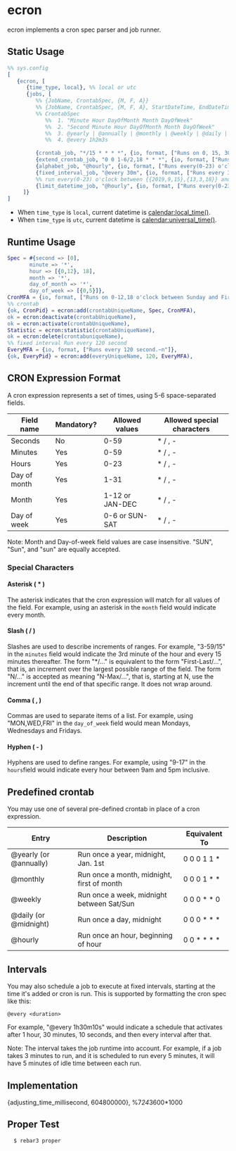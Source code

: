 ecron
=====
ecron implements a cron spec parser and job runner.

Static Usage 
-----
```erlang
%% sys.config
[
   {ecron, [      
      {time_type, local}, %% local or utc
      {jobs, [                
         %% {JobName, CrontabSpec, {M, F, A}}
         %% {JobName, CrontabSpec, {M, F, A}, StartDateTime, EndDateTime}
         %% CrontabSpec
            %%  1. "Minute Hour DayOfMonth Month DayOfWeek"
            %%  2. "Second Minute Hour DayOfMonth Month DayOfWeek"
            %%  3. @yearly | @annually | @monthly | @weekly | @daily | @midnight | @hourly
            %%  4. @every 1h2m3s
                  
         {crontab_job, "*/15 * * * *", {io, format, ["Runs on 0, 15, 30, 45 minutes~n"]}},
         {extend_crontab_job, "0 0 1-6/2,18 * * *", {io, format, ["Runs on 1,3,6,18 o'clock:~n"]}},
         {alphabet_job, "@hourly", {io, format, ["Runs every(0-23) o'clock~n"]}},    
         {fixed_interval_job, "@every 30m", {io, format, ["Runs every 30 minutes"]}},
         %% run every(0-23) o'clock between {{2019,9,15},{13,3,18}} and {{2020,9,15},{13,3,18}}.
         {limit_datetime_job, "@hourly", {io, format, ["Runs every(0-23) o'clock~n"]}, {{2019,9,15},{13,3,18}}, {{2020,9,15},{13,3,18}}}            
     ]}        
]
```

* When `time_type` is `local`, current datetime is [calendar:local_time()](http://erlang.org/doc/man/calendar.html#local_time-0).
* When `time_type` is `utc`, current datetime is [calendar:universal_time()](http://erlang.org/doc/man/calendar.html#universal_time-0). 

Runtime Usage 
-----
```erlang
Spec = #{second => [0], 
       minute => '*',   
       hour => [{0,12}, 18],
       month => '*',
       day_of_month => '*',
       day_of_week => [{0,5}]},
CronMFA = {io, format, ["Runs on 0-12,18 o'clock between Sunday and Firday.~n"]},
%% crontab 
{ok, CronPid} = ecron:add(crontabUniqueName, Spec, CronMFA), 
ok = ecron:deactivate(crontabUniqueName),
ok = ecron:activate(crontabUniqueName),
Statistic = ecron:statistic(crontabUniqueName),
ok = ecron:delete(crontabuniqueName),
%% fixed interval Run every 120 second
EveryMFA = {io, format, ["Runs every 120 second.~n"]},
{ok, EveryPid} = ecron:add(everyUniqueName, 120, EveryMFA),
```

CRON Expression Format
-----
A cron expression represents a set of times, using 5-6 space-separated fields.

Field name   | Mandatory? | Allowed values  | Allowed special characters
----------   | ---------- | --------------  | --------------------------
Seconds      | No         | 0-59            | * / , -
Minutes      | Yes        | 0-59            | * / , -
Hours        | Yes        | 0-23            | * / , -
Day of month | Yes        | 1-31            | * / , -
Month        | Yes        | 1-12 or JAN-DEC | * / , -
Day of week  | Yes        | 0-6 or SUN-SAT  | * / , -

Note: Month and Day-of-week field values are case insensitive. "SUN", "Sun", and "sun" are equally accepted.

### Special Characters
#### Asterisk ( * )
The asterisk indicates that the cron expression will match for all values of the field. 
For example, using an asterisk in the `month` field would indicate every month.

#### Slash ( / )
Slashes are used to describe increments of ranges. 
For example, "3-59/15" in the `minutes` field would indicate the 3rd minute of the hour and every 15 minutes thereafter. 
The form "*/..." is equivalent to the form "First-Last/...", that is, an increment over the largest possible range of the field. 
The form "N/..." is accepted as meaning "N-Max/...", that is, starting at N, use the increment until the end of that specific range. 
It does not wrap around.

#### Comma ( , )
Commas are used to separate items of a list. 
For example, using "MON,WED,FRI" in the `day_of_week` field would mean Mondays, Wednesdays and Fridays.

#### Hyphen ( - )
Hyphens are used to define ranges. 
For example, using "9-17" in the `hours`field  would indicate every hour between 9am and 5pm inclusive.

Predefined crontab
------
You may use one of several pre-defined crontab in place of a cron expression.

Entry                  | Description                                | Equivalent To
-----                  | -----------                                | -------------
@yearly (or @annually) | Run once a year, midnight, Jan. 1st        | 0 0 0 1 1 *
@monthly               | Run once a month, midnight, first of month | 0 0 0 1 * *
@weekly                | Run once a week, midnight between Sat/Sun  | 0 0 0 * * 0
@daily (or @midnight)  | Run once a day, midnight                   | 0 0 0 * * *
@hourly                | Run once an hour, beginning of hour        | 0 0 * * * *

Intervals
-----
You may also schedule a job to execute at fixed intervals, starting at the time it's added or cron is run. 
This is supported by formatting the cron spec like this:
```shell
@every <duration>
```
For example, "@every 1h30m10s" would indicate a schedule that activates after 1 hour, 30 minutes, 10 seconds, and then every interval after that.

Note: The interval takes the job runtime into account. 
For example, if a job takes 3 minutes to run, and it is scheduled to run every 5 minutes, it will have 5 minutes of idle time between each run.
  
Implementation
----- 
{adjusting_time_millisecond, 604800000}, %7*24*3600*1000

Proper Test
-----

```shell
  $ rebar3 proper
```
